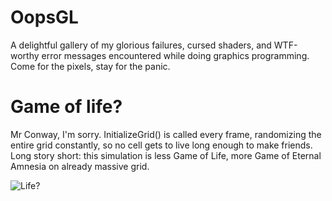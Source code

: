 # OopsGL
A delightful gallery of my glorious failures, cursed shaders, and WTF-worthy error messages encountered while doing graphics programming. Come for the pixels, stay for the panic.

# Game of life?
Mr Conway, I'm sorry. InitializeGrid() is called every frame, randomizing the entire grid constantly, so no cell gets to live long enough to make friends. Long story short: this simulation is less Game of Life, more Game of Eternal Amnesia on already massive grid.

![Life?](https://github.com/user-attachments/assets/78447eb6-c575-4a89-9f3b-a991fbc6d4c9)

